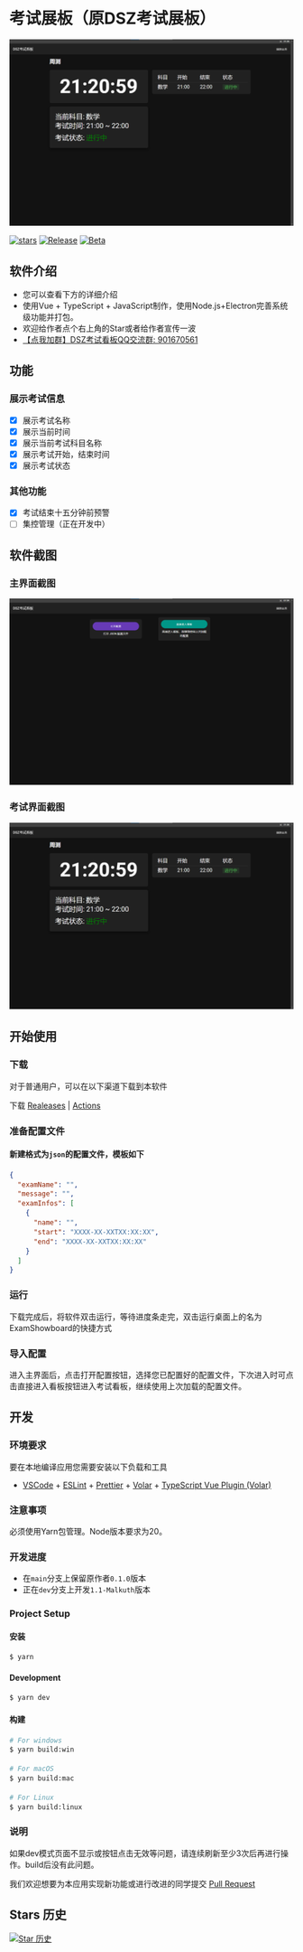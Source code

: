 # 考试展板（原DSZ考试展板）

![view](image/README/view.png)

[![stars](https://img.shields.io/github/stars/hello8693DSZ/dsz-exam-showboard?label=Stars)](https://github.com/hello8693DSZ/dsz-exam-showboard)
[![Release](https://img.shields.io/github/downloads/hello8693DSZ/dsz-exam-showboard/total?style=social&label=Downloads&logo=github)](https://github.com/hello8693DSZ/dsz-exam-showboard/releases/latest)
[![Beta](https://img.shields.io/github/v/release/hello8693DSZ/dsz-exam-showboard?include_prereleases&style=social-square&label=测试版)](https://github.com/hello8693DSZ/dsz-exam-showboard/releases/)

## 软件介绍

- 您可以查看下方的详细介绍
- 使用Vue + TypeScript + JavaScript制作，使用Node.js+Electron完善系统级功能并打包。
- 欢迎给作者点个右上角的Star或者给作者宣传一波
- [【点我加群】DSZ考试看板QQ交流群: 901670561](http://qm.qq.com/cgi-bin/qm/qr?_wv=1027&k=TIGkmk-8lHUtUj_D4BVZ95tY-MMA1IwF&authKey=2TIKZ838Aq7vWGyiMKx9vwi%2B1MfHqpCv7NZ4XpTl4QhpAW03ac7x8Gc%2FnnOougVi&noverify=0&group_code=901670561)

## 功能

### 展示考试信息

- [x] 展示考试名称
- [x] 展示当前时间
- [x] 展示当前考试科目名称
- [x] 展示考试开始，结束时间
- [x] 展示考试状态

### 其他功能

- [x] 考试结束十五分钟前预警
- [ ] 集控管理（正在开发中）

## 软件截图

### 主界面截图

![main](image/README/main.png)

### 考试界面截图

![view](image/README/view.png)

## 开始使用

### 下载

对于普通用户，可以在以下渠道下载到本软件

下载 [Realeases](https://github.com/hello8693DSZ/dsz-exam-showboard/releases) | [Actions](https://github.com/hello8693DSZ/dsz-exam-showboard/actions)

### 准备配置文件

#### 新建格式为`json`的配置文件，模板如下

```json
{
  "examName": "",
  "message": "",
  "examInfos": [
    {
      "name": "",
      "start": "XXXX-XX-XXTXX:XX:XX",
      "end": "XXXX-XX-XXTXX:XX:XX"
    }
  ]
}
```

### 运行

下载完成后，将软件双击运行，等待进度条走完，双击运行桌面上的名为ExamShowboard的快捷方式

### 导入配置

进入主界面后，点击打开配置按钮，选择您已配置好的配置文件，下次进入时可点击直接进入看板按钮进入考试看板，继续使用上次加载的配置文件。

## 开发

### 环境要求

要在本地编译应用您需要安装以下负载和工具

- [VSCode](https://code.visualstudio.com/) + [ESLint](https://marketplace.visualstudio.com/items?itemName=dbaeumer.vscode-eslint) + [Prettier](https://marketplace.visualstudio.com/items?itemName=esbenp.prettier-vscode) + [Volar](https://marketplace.visualstudio.com/items?itemName=Vue.volar) + [TypeScript Vue Plugin (Volar)](https://marketplace.visualstudio.com/items?itemName=Vue.vscode-typescript-vue-plugin)

### 注意事项

必须使用Yarn包管理。Node版本要求为20。

### 开发进度

- 在`main`分支上保留原作者`0.1.0`版本
- 正在`dev`分支上开发`1.1-Malkuth`版本

### Project Setup

#### 安装

```bash
$ yarn
```

#### Development

```bash
$ yarn dev
```

#### 构建

```bash
# For windows
$ yarn build:win

# For macOS
$ yarn build:mac

# For Linux
$ yarn build:linux
```

### 说明

如果dev模式页面不显示或按钮点击无效等问题，请连续刷新至少3次后再进行操作。build后没有此问题。

我们欢迎想要为本应用实现新功能或进行改进的同学提交 [Pull Request](https://github.com/hello8693DSZ/dsz-exam-showboard/pulls)

## Stars 历史

[![Star 历史](https://starchart.cc/hello8693DSZ/dsz-exam-showboard.svg?variant=adaptive)](https://starchart.cc/hello8693DSZ/dsz-exam-showboard)

<div align="center">
